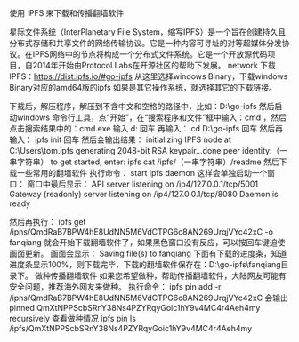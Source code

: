 使用 IPFS 来下载和传播翻墙软件

星际文件系统（InterPlanetary File System，缩写IPFS）是一个旨在创建持久且分布式存储和共享文件的网络传输协议。它是一种内容可寻址的对等超媒体分发协议。在IPFS网络中的节点将构成一个分布式文件系统。它是一个开放源代码项目，自2014年开始由Protocol Labs在开源社区的帮助下发展。
network
下载IPFS：https://dist.ipfs.io/#go-ipfs
从这里选择windows Binary，下载windows Binary对应的amd64版的ipfs
如果是其它操作系统，就选择其它的下载链接。

 
下载后，解压程序，解压到不含中文和空格的路径中，比如：D:\go-ipfs
然后启动windows 命令行工具，点“开始”，在“搜索程序和文件”框中输入：cmd ，然后点击搜索结果中的：cmd.exe
输入
d:
回车
再输入：
cd D:\go-ipfs
回车
然后再输入：
ipfs init
回车
然后会输出结果：
initializing IPFS node at C:\Users\tom\.ipfs
generating 2048-bit RSA keypair...done
peer identity:（一串字符串）
to get started, enter:
ipfs cat /ipfs/（一串字符串）/readme
然后下载一些常用的翻墙软件
执行命令：
start ipfs daemon
这样会单独启动一个窗口：
窗口中最后显示：
API server listening on /ip4/127.0.0.1/tcp/5001
Gateway (readonly) server listening on /ip4/127.0.0.1/tcp/8080
Daemon is ready

 
然后再执行：
ipfs get /ipns/QmdRaB7BPW4hE8UdNN5M6VdCTPG6c8AN269UrqjVYc42xC -o fanqiang
就会开始下载翻墙软件了，如果黑色窗口没有反应，可以按回车键迫使画面更新。
画面会显示：
Saving file(s) to fanqiang
下面有下载的进度条，知道进度条显示100%，则下载完毕，下载的翻墙软件保存在：D:\go-ipfs\fanqiang目录下。
做种传播翻墙软件
如果您希望做种，帮助传播翻墙软件，大陆网友可能有安全问题，推荐海外网友来做种。
执行命令：
ipfs pin add -r /ipns/QmdRaB7BPW4hE8UdNN5M6VdCTPG6c8AN269UrqjVYc42xC
会输出
pinned QmXtNPPScbSRnY38Ns4PZYRqyGoic1hY9v4MC4r4Aeh4my recursively
查看做种情况
ipfs pin ls /ipfs/QmXtNPPScbSRnY38Ns4PZYRqyGoic1hY9v4MC4r4Aeh4my